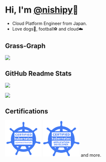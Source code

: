 # Hi, I'm [@nishipy](https://twitter.com/iamnishipy)🐶

* Cloud Platform Engineer from Japan.
* Love dogs🐶, football⚽️ and cloud☁️

## Grass-Graph

[![](https://grass-graph.moshimo.works/images/nishipy.png)](https://grass-graph.moshimo.works/)

## GitHub Readme Stats

[![](https://github-readme-stats.vercel.app/api?username=nishipy)](https://github.com/anuraghazra/github-readme-stats)

[![](https://github-readme-stats.vercel.app/api/top-langs/?username=nishipy&layout=default)](https://github.com/anuraghazra/github-readme-stats)

## Certifications

![](https://github.com/nishipy/nishipy/blob/master/badges/cka-certified-kubernetes-administrator.png) ![](https://github.com/nishipy/nishipy/blob/master/badges/cka-certified-kubernetes-application-developer.png) and more.
